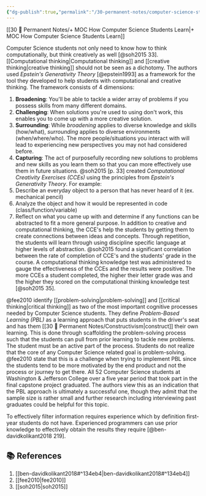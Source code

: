 ```yaml
---
{"dg-publish":true,"permalink":"/30-permanent-notes/computer-science-students-and-problem-solving/","title":"Computer Science Students and Problem Solving","tags":["🪴"],"created":"2024-08-30","updated":"2024-09-13"}
---
```



[[30 🌲 Permanent Notes/+ MOC How Computer Science Students Learn\|+ MOC How Computer Science Students Learn]]

Computer Science students not only need to know how to think computationally, but think creatively as well [@soh2015 33]. [[Computational thinking\|Computational thinking]] and [[creative thinking\|creative thinking]] should not be seen as a dichotomy. The authors used _Epstein's Generativity Theory_ [@epstein1993] as a framework for the tool they developed to help students with computational and creative thinking. The framework consists of 4 dimensions:

1. **Broadening**: You'll be able to tackle a wider array of problems if you possess skills from many different domains.
2. **Challenging**: When solutions you're used to using don't work, this enables you to come up with a more creative solution.
3. **Surrounding**: While _broadening_ applies to diverse knowledge and skills (how/what), _surrounding_ applies to diverse environments (when/where/who). The more people/situations you interact with will lead to experiencing new perspectives you may not had considered before.
4. **Capturing**: The act of purposefully recording new solutions to problems and new skills as you learn them so that you can more effectively use them in future situations.
   @soh2015 [p. 33] created _Computational Creativity Exercises (CCEs)_ using the principles from _Epstein's Generativity Theory_. For example:
5. Describe an everyday object to a person that has never heard of it (ex. mechanical pencil)
6. Analyze the object and how it would be represented in code (class/function/variable)
7. Reflect on what you came up with and determine if any functions can be abstracted to fit a more general purpose.
   In addition to creative and computational thinking, the CCE's help the students by getting them to create connections between ideas and concepts. Through repetition, the students will learn through using discipline specific language at higher levels of abstraction. @soh2015 found a significant correlation between the rate of completion of CCE's and the students' grade in the course. A computational thinking knowledge test was administered to gauge the effectiveness of the CCEs and the results were positive. The more CCEs a student completed, the higher their letter grade was and the higher they scored on the computational thinking knowledge test [@soh2015 35].

@fee2010 identify [[problem-solving\|problem-solving]] and [[critical thinking\|critical thinking]] as two of the most important cognitive processes needed by Computer Science students. They define _Problem-Based Learning (PBL)_ as a learning approach that puts students in the driver's seat and has them [[30 🌲 Permanent Notes/Constructivism\|construct]] their own learning. This is done through scaffolding the problem-solving process such that the students can pull from prior learning to tackle new problems. The student must be an active part of the process. Students do not realize that the core of any Computer Science related goal is problem-solving. @fee2010 state that this is a challenge when trying to implement PBL since the students tend to be more motivated by the end product and not the process or journey to get there. All 52 Computer Science students at Washington & Jefferson College over a five year period that took part in the final capstone project graduated. The authors view this as an indication that the PBL approach is ultimately a successful one, though they admit that the sample size is rather small and further research including interviewing past graduates could be helpful for this topic.

To effectively filter information requires experience which by definition first-year students do not have. Experienced programmers can use prior knowledge to effectively obtain the results they require [@ben-davidkolikant2018 219].

## 📚 References

1. [[ben-davidkolikant2018#^134eb4\|ben-davidkolikant2018#^134eb4]]
2. [[fee2010\|fee2010]]
3. [[soh2015\|soh2015]]
